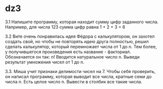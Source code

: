 # dz3
3.1 
Напишите программу, которая находит сумму цифр заданного числа. Например, для числа 123 сумма цифр равна 1 + 2 + 3 = 6

3.2 Вите очень понравилась идея Фёдора с калькулятором, он захотел создать свой, но чтобы не повторять идею друга полностью, решил сделать калькулятор, который перемножает числа от 1 до n. Тем более, у получившегося произведения есть название - факториал. Обозначается он так: n!
Вводится натуральное число n. Выведи результат умножения чисел от 1 до n.

3.3. Миша учит признаки делимости чисел на 7. Чтобы себя проверить, он написал программу, которая выводит все числа, кратные семи до числа n. Есть целое число n. Вывести в столбик все такие числа.
